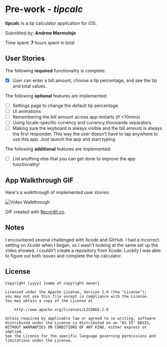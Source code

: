 # Pre-work - *tipcalc*

**tipcalc** is a tip calculator application for iOS.

Submitted by: **Andrew Marmolejo**

Time spent: **7** hours spent in total

## User Stories

The following **required** functionality is complete:

* [x] User can enter a bill amount, choose a tip percentage, and see the tip and total values.

The following **optional** features are implemented:
* [ ] Settings page to change the default tip percentage.
* [ ] UI animations
* [ ] Remembering the bill amount across app restarts (if <10mins)
* [ ] Using locale-specific currency and currency thousands separators.
* [ ] Making sure the keyboard is always visible and the bill amount is always the first responder. This way the user doesn't have to tap anywhere to use this app. Just launch the app and start typing.

The following **additional** features are implemented:

- [ ] List anything else that you can get done to improve the app functionality!

## App Walkthrough GIF

Here's a walkthrough of implemented user stories:

<img src='http://g.recordit.co/h1doywUPwg.gif' title='Video Walkthrough' width='' alt='Video Walkthrough' />

GIF created with [Recordit.co](https://recordit.co).

## Notes

I encountered several challenged with Xcode and GitHub. 
I had a incorrect setting on Xcode when I began, so I wasn't looking at the same set up the video showed. 
I couldn't create a repository from Xcode. 
Luckily I was able to figure out both issues and complete the tip calculator. 

## License

    Copyright [yyyy] [name of copyright owner]

    Licensed under the Apache License, Version 2.0 (the "License");
    you may not use this file except in compliance with the License.
    You may obtain a copy of the License at

        http://www.apache.org/licenses/LICENSE-2.0

    Unless required by applicable law or agreed to in writing, software
    distributed under the License is distributed on an "AS IS" BASIS,
    WITHOUT WARRANTIES OR CONDITIONS OF ANY KIND, either express or implied.
    See the License for the specific language governing permissions and
    limitations under the License.
